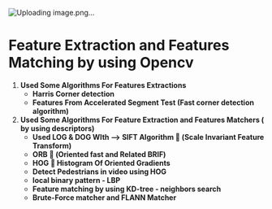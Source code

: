 ![Uploading image.png…]()
# Feature Extraction and Features Matching by using Opencv
1. **Used Some Algorithms For Features Extractions**
   * **Harris Corner detection**
   * **Features From Accelerated Segment Test (Fast corner detection algorithm)**
2. **Used Some Algorithms For Feature Extraction and Features Matchers ( by using descriptors)**
   * **Used LOG & DOG WIth --> SIFT Algorithm  (Scale Invariant Feature Transform)**
   * **ORB  (Oriented fast and Related BRIF)**
   * **HOG  Histogram Of Oriented Gradients**
   * **Detect Pedestrians in video using HOG**
   * **local binary pattern - LBP**
   * **Feature matching by using KD-tree - neighbors search**
   * **Brute-Force matcher and FLANN Matcher** 
